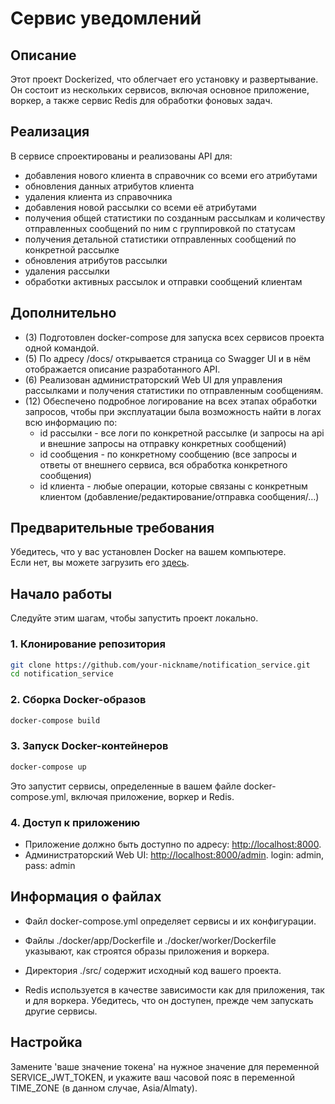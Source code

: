 # Сервис уведомлений

## Описание

Этот проект Dockerized, что облегчает его установку и развертывание.<br>
Он состоит из нескольких сервисов, включая основное приложение, воркер, а также сервис Redis для обработки фоновых задач.

## Реализация

В сервисе спроектированы и реализованы API для:
- добавления нового клиента в справочник со всеми его атрибутами
- обновления данных атрибутов клиента
- удаления клиента из справочника
- добавления новой рассылки со всеми её атрибутами
- получения общей статистики по созданным рассылкам и количеству отправленных сообщений по ним с группировкой по статусам
- получения детальной статистики отправленных сообщений по конкретной рассылке
- обновления атрибутов рассылки
- удаления рассылки
- обработки активных рассылок и отправки сообщений клиентам

## Дополнительно

- (3) Подготовлен docker-compose для запуска всех сервисов проекта одной командой.
- (5) По адресу /docs/ открывается страница со Swagger UI и в нём отображается описание разработанного API.
- (6) Реализован администраторский Web UI для управления рассылками и получения статистики по отправленным сообщениям.
- (12) Обеспечено подробное логирование на всех этапах обработки запросов, чтобы при эксплуатации была возможность найти в логах всю информацию по:
  - id рассылки - все логи по конкретной рассылке (и запросы на api и внешние запросы на отправку конкретных сообщений)
  - id сообщения - по конкретному сообщению (все запросы и ответы от внешнего сервиса, вся обработка конкретного сообщения)
  - id клиента - любые операции, которые связаны с конкретным клиентом (добавление/редактирование/отправка сообщения/…)

## Предварительные требования

Убедитесь, что у вас установлен Docker на вашем компьютере.<br>
Если нет, вы можете загрузить его [здесь](https://www.docker.com/get-started).

## Начало работы

Следуйте этим шагам, чтобы запустить проект локально.

### 1. Клонирование репозитория

```bash
git clone https://github.com/your-nickname/notification_service.git
cd notification_service
```

### 2. Сборка Docker-образов

```bash
docker-compose build
```

### 3. Запуск Docker-контейнеров

```bash
docker-compose up
```

Это запустит сервисы, определенные в вашем файле docker-compose.yml, включая приложение, воркер и Redis.

### 4. Доступ к приложению

- Приложение должно быть доступно по адресу: [http://localhost:8000](http://localhost:8000).
- Администраторский Web UI: [http://localhost:8000/admin](http://localhost:8000/admin). login: admin, pass: admin

## Информация о файлах

- Файл docker-compose.yml определяет сервисы и их конфигурации.

- Файлы ./docker/app/Dockerfile и ./docker/worker/Dockerfile указывают, как строятся образы приложения и воркера.

- Директория ./src/ содержит исходный код вашего проекта.

- Redis используется в качестве зависимости как для приложения, так и для воркера. Убедитесь, что он доступен, прежде чем запускать другие сервисы.

## Настройка

Замените 'ваше значение токена' на нужное значение для переменной SERVICE_JWT_TOKEN, и укажите ваш часовой пояс в переменной TIME_ZONE (в данном случае, Asia/Almaty).
